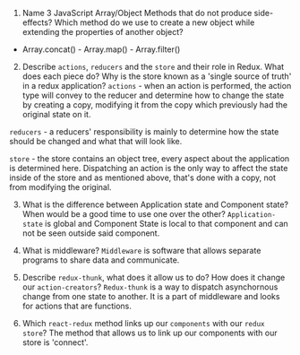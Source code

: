 1.  Name 3 JavaScript Array/Object Methods that do not produce side-effects? Which method do we use to create a new object while extending the properties of another object?
 - Array.concat() - Array.map() - Array.filter()

2.  Describe `actions`, `reducers` and the `store` and their role in Redux. What does each piece do? Why is the store known as a 'single source of truth' in a redux application?
`actions` - when an action is performed, the action type will convey to the reducer and determine how to change the state by creating a copy, modifying it from the copy which previously had the original state on it.

`reducers` - a reducers' responsibility is mainly to determine how the state should be changed and what that will look like.

`store` - the store contains an object tree, every aspect about the application is determined here. Dispatching an action is the only way to affect the state inside of the store and as mentioned above, that's done with a copy, not from modifying the original.

3.  What is the difference between Application state and Component state? When would be a good time to use one over the other?
`Application-state` is global and Component State is local to that component and can not be seen outside said component.

4.  What is middleware?
`Middleware` is software that allows separate programs to share data and communicate.

5.  Describe `redux-thunk`, what does it allow us to do? How does it change our `action-creators`?
`Redux-thunk` is a way to dispatch asynchornous change from one state to another. It is a part of middleware and looks for actions that are functions.

6.  Which `react-redux` method links up our `components` with our `redux store`?
The method that allows us to link up our components with our store is 'connect'.